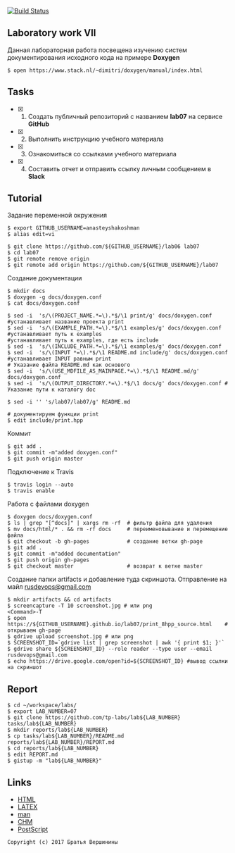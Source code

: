 [![Build Status](https://travis-ci.org/anasteyshakoshman/lab07.svg?branch=master)](https://travis-ci.org/anasteyshakoshman/lab07)


## Laboratory work VII

Данная лабораторная работа посвещена изучению систем документирования исходного кода на примере **Doxygen**

```ShellSession
$ open https://www.stack.nl/~dimitri/doxygen/manual/index.html
```

## Tasks

- [X] 1. Создать публичный репозиторий с названием **lab07** на сервисе **GitHub**
- [X] 2. Выполнить инструкцию учебного материала
- [X] 3. Ознакомиться со ссылками учебного материала
- [X] 4. Составить отчет и отправить ссылку личным сообщением в **Slack**

## Tutorial
Задание переменной окружения
```ShellSession
$ export GITHUB_USERNAME=anasteyshakoshman
$ alias edit=vi
```


```ShellSession
$ git clone https://github.com/${GITHUB_USERNAME}/lab06 lab07
$ cd lab07
$ git remote remove origin
$ git remote add origin https://github.com/${GITHUB_USERNAME}/lab07
```
Создание документации
```ShellSession
$ mkdir docs
$ doxygen -g docs/doxygen.conf
$ cat docs/doxygen.conf
```

```ShellSession
$ sed -i  's/\(PROJECT_NAME.*=\).*$/\1 print/g' docs/doxygen.conf #устанавливает название проекта print
$ sed -i  's/\(EXAMPLE_PATH.*=\).*$/\1 examples/g' docs/doxygen.conf #устанавливает путь к examples
#устанавливает путь к examples, где есть include
$ sed -i  's/\(INCLUDE_PATH.*=\).*$/\1 examples/g' docs/doxygen.conf 
$ sed -i  's/\(INPUT *=\).*$/\1 README.md include/g' docs/doxygen.conf #устанавливает INPUT равным print
# Указание файла README.md как основого
$ sed -i  's/\(USE_MDFILE_AS_MAINPAGE.*=\).*$/\1 README.md/g' docs/doxygen.conf  
$ sed -i  's/\(OUTPUT_DIRECTORY.*=\).*$/\1 docs/g' docs/doxygen.conf #  Указание пути к каталогу doc
```

```ShellSession
$ sed -i '' 's/lab07/lab07/g' README.md
```

```ShellSession
# документируем функции print 
$ edit include/print.hpp
```
Коммит
```ShellSession
$ git add .
$ git commit -m"added doxygen.conf"
$ git push origin master
```
Подключение к Travis
```ShellSession
$ travis login --auto
$ travis enable
```
Работа с файлами doxygen
```
$ doxygen docs/doxygen.conf
$ ls | grep "[^docs]" | xargs rm -rf  # фильтр файла для удаления
$ mv docs/html/* . && rm -rf docs     # переименовывание и перемещение файла
$ git checkout -b gh-pages            # создание ветки gh-page
$ git add .
$ git commit -m"added documentation"  
$ git push origin gh-pages            
$ git checkout master                 # возврат к ветке master
```
Создание папки artifacts и добавление туда скриншота. Отправление на майл  rusdevops@gmail.com
```ShellSession
$ mkdir artifacts && cd artifacts
$ screencapture -T 10 screenshot.jpg # или png
<Command>-T
$ open https://${GITHUB_USERNAME}.github.io/lab07/print_8hpp_source.html    # открываем gh-page
$ gdrive upload screenshot.jpg # или png
$ SCREENSHOT_ID=`gdrive list | grep screenshot | awk '{ print $1; }'`
$ gdrive share ${SCREENSHOT_ID} --role reader --type user --email rusdevops@gmail.com
$ echo https://drive.google.com/open?id=${SCREENSHOT_ID} #вывод ссылки на скриншот
```

## Report

```ShellSession
$ cd ~/workspace/labs/
$ export LAB_NUMBER=07
$ git clone https://github.com/tp-labs/lab${LAB_NUMBER} tasks/lab${LAB_NUMBER}
$ mkdir reports/lab${LAB_NUMBER}
$ cp tasks/lab${LAB_NUMBER}/README.md reports/lab${LAB_NUMBER}/REPORT.md
$ cd reports/lab${LAB_NUMBER}
$ edit REPORT.md
$ gistup -m "lab${LAB_NUMBER}"
```

## Links

- [HTML](https://ru.wikipedia.org/wiki/HTML)
- [LAΤΕΧ](https://ru.wikipedia.org/wiki/LaTeX)
- [man](https://ru.wikipedia.org/wiki/Man_(%D0%BA%D0%BE%D0%BC%D0%B0%D0%BD%D0%B4%D0%B0_Unix))
- [CHM](https://ru.wikipedia.org/wiki/HTMLHelp)
- [PostScript](https://ru.wikipedia.org/wiki/PostScript)

```
Copyright (c) 2017 Братья Вершинины
```
